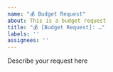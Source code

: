 ```yaml
---
name: "💰 Budget Request"
about: This is a budget request
title: "💰 [Budget Request]: …"
labels: ''
assignees: ''
---
```


Describe your request here
